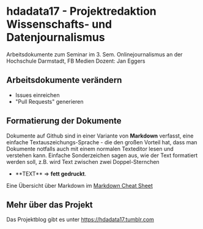 # hdadata17 - Projektredaktion Wissenschafts- und Datenjournalismus #

Arbeitsdokumente zum Seminar im 3. Sem. Onlinejournalismus an der Hochschule Darmstadt, FB Medien
Dozent: Jan Eggers

## Arbeitsdokumente verändern ##

- Issues einreichen
- "Pull Requests" generieren

## Formatierung der Dokumente ##

Dokumente auf Github sind in einer Variante von **Markdown** verfasst, eine einfache Textauszeichungs-Sprache - 
die den großen Vorteil hat, dass man Dokumente notfalls auch mit einem normalen Texteditor lesen und verstehen kann.
Einfache Sonderzeichen sagen aus, wie der Text formatiert werden soll, z.B. wird Text zwischen zwei Doppel-Sternchen
- \*\*TEXT\*\* => **fett gedruckt**. 

Eine Übersicht über Markdown im [Markdown Cheat Sheet](https://github.com/adam-p/markdown-here/wiki/Markdown-Cheatsheet)

## Mehr über das Projekt ##

Das Projektblog gibt es unter https://hdadata17.tumblr.com
